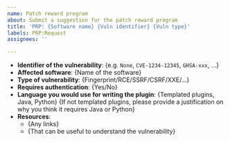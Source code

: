 ```yaml
---
name: Patch reward program
about: Submit a suggestion for the patch reward program
title: 'PRP: {Software name} {Vuln identifier} {Vuln type}'
labels: PRP:Request
assignees: ''

---
```


- **Identifier of the vulnerability**: {e.g. `None`, `CVE-1234-12345`,
`GHSA-xxx`, ...}
- **Affected software**: {Name of the software}
- **Type of vulnerability**: {Fingerprint/RCE/SSRF/CSRF/XXE/...}
- **Requires authentication**: {Yes/No}
- **Language you would use for writing the plugin**: {Templated plugins, Java,
Python} {If not templated plugins, please provide a justification on why you
think it requires Java or Python}
- **Resources**:
  * {Any links}
  * {That can be useful to understand the vulnerability}
